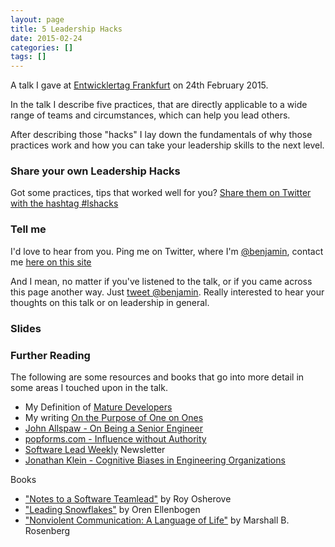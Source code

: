 ```yaml
---
layout: page
title: 5 Leadership Hacks
date: 2015-02-24
categories: []
tags: []
---
```


A talk I gave at [Entwicklertag Frankfurt][1] on 24th February 2015.

In the talk I describe five practices, that are directly applicable to a wide
range of teams and circumstances, which can help you lead others.

After describing those "hacks" I lay down the fundamentals of why those
practices work and how you can take your leadership skills to the next level.


### Share your own Leadership Hacks

Got some practices, tips that worked well for you? [Share them on Twitter with
the hashtag #lshacks][share-lshacks]


### Tell me

I'd love to hear from you. Ping me on Twitter, where I'm [@benjamin][@benjamin], contact
me [here on this site](/contact/)

And I mean, no matter if you've listened to the talk, or if you came across this
page another way. Just [tweet @benjamin][tweet-at]. Really interested to hear your
thoughts on this talk or on leadership in general.


### Slides

<script async class="speakerdeck-embed"
data-id="8a52127195f24823896d6f0b428a7b04" data-ratio="1.33333333333333"
src="//speakerdeck.com/assets/embed.js"></script>

### Further Reading

The following are some resources and books that go into more detail in some
areas I touched upon in the talk.

* My Definition of [Mature Developers][mature-dev]
* My writing [On the Purpose of One on Ones][purpose-1on1s]
* [John Allspaw - On Being a Senior Engineer](http://www.kitchensoap.com/2012/10/25/on-being-a-senior-engineer/)
* [popforms.com - Influence without Authority](https://popforms.com/influence-without-authority/)
* [Software Lead Weekly][swl] Newsletter
* [Jonathan Klein - Cognitive Biases in Engineering Organizations](http://jkle.in/biases)

Books

* ["Notes to a Software Teamlead"][notes-teamlead] by Roy Osherove
* ["Leading Snowflakes"][leading-snowflakes] by Oren Ellenbogen
* ["Nonviolent Communication: A Language of Life"][nvc] by Marshall B. Rosenberg

[1]: https://entwicklertag.de/frankfurt/2015/5-leadership-hacks-oder-wie-ich-meine-ideen-umgesetzt-bekomme
[tweet-at]: https://twitter.com/intent/tweet?hashtags=lshacks&text=%40benjamin%20
[@benjamin]: https://twitter.com/benjamin
[share-lshacks]: https://twitter.com/intent/tweet?hashtags=lshacks
[notes-teamlead]: https://leanpub.com/teamleader
[leading-snowflakes]: http://leadingsnowflakes.com/
[swl]: http://softwareleadweekly.com/
[nvc]: http://www.goodreads.com/book/show/71730.Nonviolent_Communication
[purpose-1on1s]: /2015/05/21/1on1-purpose-goals/
[mature-dev]: /2015/05/12/mature-developers/
